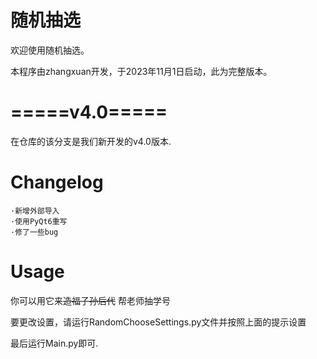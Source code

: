 # 随机抽选
欢迎使用随机抽选。

本程序由zhangxuan开发，于2023年11月1日启动，此为完整版本。

# =====v4.0=====


在仓库的该分支是我们新开发的v4.0版本.

# Changelog
    ·新增外部导入
    ·使用PyQt6重写
    ·修了一些bug
# Usage

你可以用它来~~造福子孙后代~~ 帮老师抽学号

要更改设置，请运行RandomChooseSettings.py文件并按照上面的提示设置

最后运行Main.py即可.
